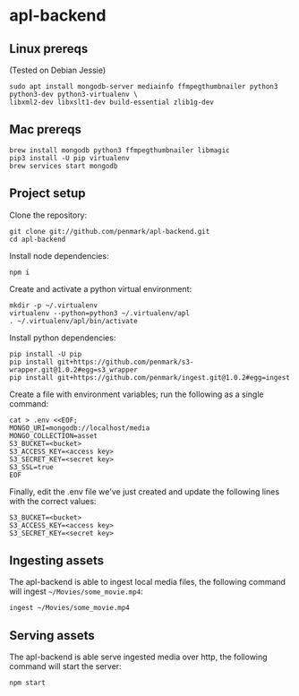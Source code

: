# apl-backend

## Linux prereqs
(Tested on Debian Jessie)
```
sudo apt install mongodb-server mediainfo ffmpegthumbnailer python3 python3-dev python3-virtualenv \
libxml2-dev libxslt1-dev build-essential zlib1g-dev
```

## Mac prereqs
```
brew install mongodb python3 ffmpegthumbnailer libmagic
pip3 install -U pip virtualenv
brew services start mongodb
```

## Project setup

Clone the repository:
```
git clone git://github.com/penmark/apl-backend.git
cd apl-backend
```

Install node dependencies:
```
npm i
```

Create and activate a python virtual environment:
```
mkdir -p ~/.virtualenv
virtualenv --python=python3 ~/.virtualenv/apl
. ~/.virtualenv/apl/bin/activate
```

Install python dependencies:
```
pip install -U pip
pip install git+https://github.com/penmark/s3-wrapper.git@1.0.2#egg=s3_wrapper
pip install git+https://github.com/penmark/ingest.git@1.0.2#egg=ingest
```

Create a file with environment variables; run the following as a single command:
```
cat > .env <<EOF;
MONGO_URI=mongodb://localhost/media
MONGO_COLLECTION=asset
S3_BUCKET=<bucket>
S3_ACCESS_KEY=<access key>
S3_SECRET_KEY=<secret key>
S3_SSL=true
EOF
```

Finally, edit the .env file we've just created and update the following lines with the correct values:
```
S3_BUCKET=<bucket>
S3_ACCESS_KEY=<access key>
S3_SECRET_KEY=<secret key>
```

## Ingesting assets
The apl-backend is able to ingest local media files, the following command will ingest `~/Movies/some_movie.mp4`:
```
ingest ~/Movies/some_movie.mp4
```

## Serving assets
The apl-backend is able serve ingested media over http, the following command will start the server:
```
npm start
```

